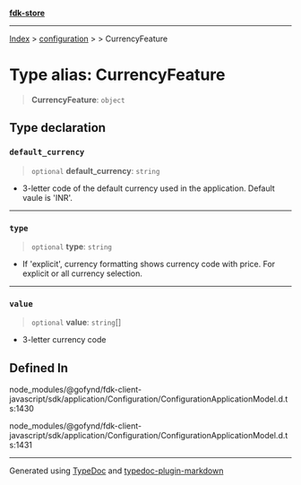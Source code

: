 [**fdk-store**](../../../README.md)
***

[Index](../../../API.md) > [configuration](../../README.md) > [<internal>](../README.md) > CurrencyFeature

# Type alias: CurrencyFeature

> **CurrencyFeature**: `object`

## Type declaration

### `default_currency`

> `optional` **default\_currency**: `string`

- 3-letter code of the default currency
used in the application. Default vaule is 'INR'.

***

### `type`

> `optional` **type**: `string`

- If 'explicit', currency formatting shows currency
code with price. For explicit or all currency selection.

***

### `value`

> `optional` **value**: `string`[]

- 3-letter currency code

## Defined In

node\_modules/@gofynd/fdk-client-javascript/sdk/application/Configuration/ConfigurationApplicationModel.d.ts:1430

node\_modules/@gofynd/fdk-client-javascript/sdk/application/Configuration/ConfigurationApplicationModel.d.ts:1431

***
Generated using [TypeDoc](https://typedoc.org/) and [typedoc-plugin-markdown](https://www.npmjs.com/package/typedoc-plugin-markdown)

